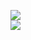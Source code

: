 [![](https://img.shields.io/badge/Made%20With-Github%20Spray-lightgrey.svg?style=for-the-badge&logo=github)](https://github.com/Annihil/github-spray#6224)  
[![](https://i.imgur.com/2DrTn0Z.gif)](https://github.com/Annihil/github-spray)
